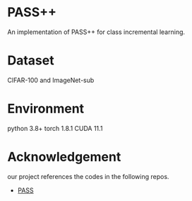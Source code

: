 # PASS++
An implementation of PASS++ for class incremental learning.
# Dataset
CIFAR-100 and ImageNet-sub

# Environment 
  python 3.8+
  torch 1.8.1
  CUDA 11.1

# Acknowledgement

our project references the codes in the following repos.
- [PASS](https://github.com/Impression2805/CVPR21_PASS)
